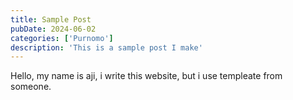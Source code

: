 ```yaml
---
title: Sample Post 
pubDate: 2024-06-02
categories: ['Purnomo']
description: 'This is a sample post I make'
---
```


Hello, my name is aji, i write this website, but i use templeate from someone.